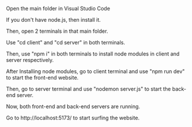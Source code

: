 Open the main folder in Visual Studio Code

If you don't have node.js, then install it.

Then, open 2 terminals in that main folder.

Use "cd client" and "cd server" in both terminals.

Then, use "npm i" in both terminals to install node modules in client and server respectively.

After Installing node modules, go to client terminal and use "npm run dev" to start the front-end website.

Then, go to server terminal and use "nodemon server.js" to start the back-end server.

Now, both front-end and back-end servers are running.

Go to http://localhost:5173/ to start surfing the website.

